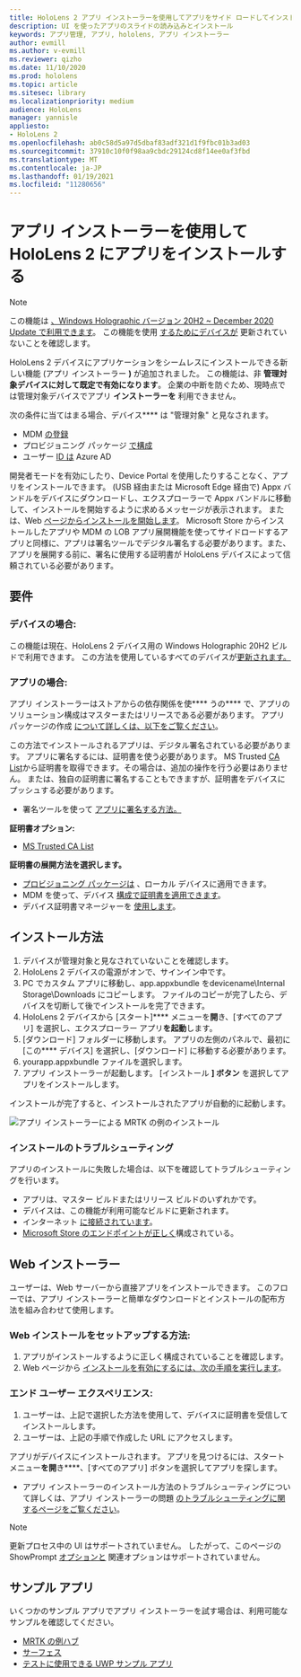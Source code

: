 ```yaml
---
title: HoloLens 2 アプリ インストーラーを使用してアプリをサイド ロードしてインストールする方法
description: UI を使ったアプリのスライドの読み込みとインストール
keywords: アプリ管理, アプリ, hololens, アプリ インストーラー
author: evmill
ms.author: v-evmill
ms.reviewer: qizho
ms.date: 11/10/2020
ms.prod: hololens
ms.topic: article
ms.sitesec: library
ms.localizationpriority: medium
audience: HoloLens
manager: yannisle
appliesto:
- HoloLens 2
ms.openlocfilehash: ab0c58d5a97d5dbaf83adf321d1f9fbc01b3ad03
ms.sourcegitcommit: 37910c10f0f98aa9cbdc29124cd8f14ee0af3fbd
ms.translationtype: MT
ms.contentlocale: ja-JP
ms.lasthandoff: 01/19/2021
ms.locfileid: "11280656"
---
```

# アプリ インストーラーを使用して HoloLens 2 にアプリをインストールする

> [!NOTE]
> この機能は [、Windows Holographic バージョン 20H2 ~ December 2020 Update で利用できます](hololens-release-notes.md)。 この機能を使用 [するためにデバイスが](hololens-update-hololens.md) 更新されていないことを確認します。

HoloLens 2 デバイスにアプリケーションをシームレスにインストールできる新しい機能 (アプリ インストーラー **)** が追加されました。 この機能は、非 **管理対象デバイスに対して既定で有効になります**。 企業の中断を防ぐため、現時点では管理対象デバイスでアプリ **インストーラーを** 利用できません。  

次の条件に当てはまる場合、デバイス**** は "管理対象" と見なされます。

- MDM [の登録](hololens-enroll-mdm.md)
- プロビジョニング パッケージ [で構成](hololens-provisioning.md)
- ユーザー [ID は](hololens-identity.md) Azure AD

開発者モードを有効にしたり、Device Portal を使用したりすることなく、アプリをインストールできます。  (USB 経由または Microsoft Edge 経由で) Appx バンドルをデバイスにダウンロードし、エクスプローラーで Appx バンドルに移動して、インストールを開始するように求めるメッセージが表示されます。  または、Web [ページからインストールを開始します](https://docs.microsoft.com/windows/msix/app-installer/installing-windows10-apps-web)。  Microsoft Store からインストールしたアプリや MDM の LOB アプリ展開機能を使ってサイドロードするアプリと同様に、[](https://docs.microsoft.com/windows/win32/appxpkg/how-to-sign-a-package-using-signtool)アプリは署名ツール[](https://docs.microsoft.com/windows/win32/appxpkg/how-to-sign-a-package-using-signtool#security-considerations)でデジタル署名する必要があります。また、アプリを展開する前に、署名に使用する証明書が HoloLens デバイスによって信頼されている必要があります。

## 要件

### デバイスの場合:

 この機能は現在、HoloLens 2 デバイス用の Windows Holographic 20H2 ビルドで利用できます。 この方法を使用しているすべてのデバイスが[更新されます。](hololens-update-hololens.md)

### アプリの場合: 
アプリ インストーラーはストアからの依存関係を使**** うの**** で、アプリのソリューション構成はマスターまたはリリースである必要があります。 アプリ パッケージの作成 [について詳しくは、以下をご覧ください](https://docs.microsoft.com/windows/msix/app-installer/create-appinstallerfile-vs)。

この方法でインストールされるアプリは、デジタル署名されている必要があります。 アプリに署名するには、証明書を使う必要があります。 MS Trusted [CA List](https://ccadb-public.secure.force.com/microsoft/IncludedCACertificateReportForMSFT)から証明書を取得できます。その場合は、追加の操作を行う必要はありません。 または、独自の証明書に署名することもできますが、証明書をデバイスにプッシュする必要があります。

- 署名ツールを使って [アプリに署名する方法。](https://docs.microsoft.com/windows/win32/appxpkg/how-to-sign-a-package-using-signtool)

**証明書オプション:**

- [MS Trusted CA List](https://ccadb-public.secure.force.com/microsoft/IncludedCACertificateReportForMSFT)

**証明書の展開方法を選択します。**

- [プロビジョニング パッケージは](hololens-provisioning.md) 、ローカル デバイスに適用できます。
- MDM を使って、デバイス [構成で証明書を適用できます](https://docs.microsoft.com/mem/intune/protect/certificates-configure)。
- デバイス証明書マネージャーを [使用します](certificate-manager.md)。

## インストール方法

1. デバイスが管理対象と見なされていないことを確認します。
1. HoloLens 2 デバイスの電源がオンで、サインイン中です。
1. PC でカスタム アプリに移動し、app.appxbundle をdevicename\Internal Storage\Downloads にコピーします。
    ファイルのコピーが完了したら、デバイスを切断して後でインストールを完了できます。
1. HoloLens 2 デバイスから [スタート]**** メニューを**開**き、[すべてのアプリ] を選択し、エクスプローラー アプリ**を起動**します。
1. [ダウンロード] フォルダーに移動します。 アプリの左側のパネルで、最初に [この**** デバイス] を選択し、[ダウンロード] に移動する必要があります。
1. yourapp.appxbundle ファイルを選択します。
1. アプリ インストーラーが起動します。 [インストール **] ボタン** を選択してアプリをインストールします。

インストールが完了すると、インストールされたアプリが自動的に起動します。

![アプリ インストーラーによる MRTK の例のインストール](images/hololens-app-installer-picture.jpg)

### インストールのトラブルシューティング

アプリのインストールに失敗した場合は、以下を確認してトラブルシューティングを行います。

- アプリは、マスター ビルドまたはリリース ビルドのいずれかです。
- デバイスは、この機能が利用可能なビルドに更新されます。
- インターネット [に接続されています](hololens-network.md)。
- [Microsoft Store のエンドポイントが正しく](hololens-offline.md)構成されている。  

## Web インストーラー

ユーザーは、Web サーバーから直接アプリをインストールできます。 このフローでは、アプリ インストーラーと簡単なダウンロードとインストールの配布方法を組み合わせて使用します。

### Web インストールをセットアップする方法:

1. アプリがインストールするように正しく構成されていることを確認します。
1. Web ページから [インストールを有効にするには、次の手順を実行します](https://docs.microsoft.com/windows/msix/app-installer/installing-windows10-apps-web#how-to-enable-this-on-a-webpage)。

### エンド ユーザー エクスペリエンス:

1. ユーザーは、上記で選択した方法を使用して、デバイスに証明書を受信してインストールします。
1. ユーザーは、上記の手順で作成した URL にアクセスします。

アプリがデバイスにインストールされます。 アプリを見つけるには、スタート メニュー**を開**き****、[すべてのアプリ] ボタンを選択してアプリを探します。

- アプリ インストーラーのインストール方法のトラブルシューティングについて詳しくは、アプリ インストーラーの問題 [のトラブルシューティングに関するページをご覧ください](https://docs.microsoft.com/windows/msix/app-installer/troubleshoot-appinstaller-issues)。

> [!NOTE]
> 更新プロセス中の UI はサポートされていません。 したがって、このページの ShowPrompt [オプションと](https://docs.microsoft.com/windows/msix/app-installer/update-settings) 関連オプションはサポートされていません。

## サンプル アプリ

いくつかのサンプル アプリでアプリ インストーラーを試す場合は、利用可能なサンプルを確認してください。

- [MRTK の例ハブ](https://microsoft.github.io/MixedRealityToolkit-Unity/Documentation/README_ExampleHub.html)
- [サーフェス](https://docs.microsoft.com/windows/mixed-reality/develop/unity/sampleapp-surfaces)
- [テストに使用できる UWP サンプル アプリ](https://github.com/microsoft/Windows-universal-samples/tree/master/Samples)
